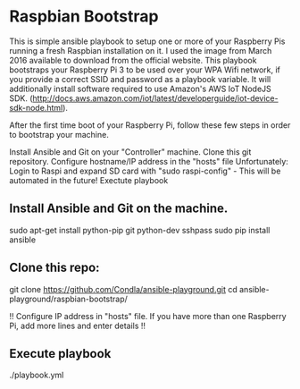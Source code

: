 # Raspbian Bootstrap
This is simple ansible playbook to setup one or more of your Raspberry Pis running a fresh Raspbian installation on it. I used the image from March 2016 available to download from the official website. This playbook bootstraps your Raspberry Pi 3 to be used over your WPA Wifi network, if you provide a correct SSID and password as a playbook variable. It will additionally install software required to use Amazon's AWS IoT NodeJS SDK. (http://docs.aws.amazon.com/iot/latest/developerguide/iot-device-sdk-node.html).

After the first time boot of your Raspberry Pi, follow these few steps in order to bootstrap your machine.

Install Ansible and Git on your "Controller" machine.
Clone this git repository.
Configure hostname/IP address in the "hosts" file
Unfortunately: Login to Raspi and expand SD card with "sudo raspi-config" - This will be automated in the future!
Exectute playbook

## Install Ansible and Git on the machine.
sudo apt-get install python-pip git python-dev sshpass
sudo pip install ansible

## Clone this repo:
git clone https://github.com/Condla/ansible-playground.git
cd ansible-playground/raspbian-bootstrap/

!! Configure IP address in "hosts" file. If you have more than one Raspberry Pi, add more lines and enter details !!

## Execute playbook
./playbook.yml
